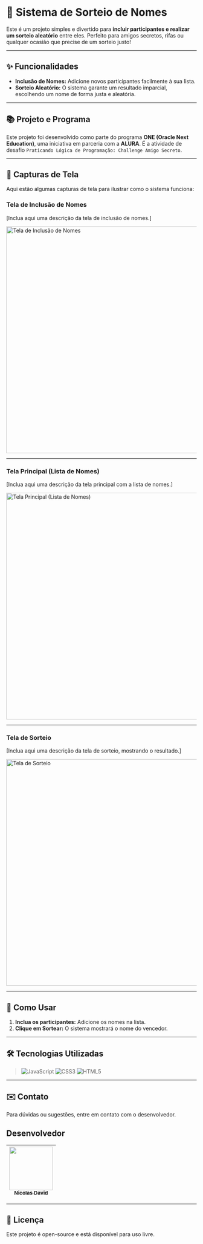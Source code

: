 # 🎉 Sistema de Sorteio de Nomes

Este é um projeto simples e divertido para **incluir participantes e realizar um sorteio aleatório** entre eles. Perfeito para amigos secretos, rifas ou qualquer ocasião que precise de um sorteio justo!

---

## ✨ Funcionalidades

-   **Inclusão de Nomes:** Adicione novos participantes facilmente à sua lista.
-   **Sorteio Aleatório:** O sistema garante um resultado imparcial, escolhendo um nome de forma justa e aleatória.

---

## 📚 Projeto e Programa

Este projeto foi desenvolvido como parte do programa **ONE (Oracle Next Education)**, uma iniciativa em parceria com a **ALURA**. É a atividade de desafio `Praticando Lógica de Programação: Challenge Amigo Secreto`.

---

## 📸 Capturas de Tela

Aqui estão algumas capturas de tela para ilustrar como o sistema funciona:

### Tela de Inclusão de Nomes

[Inclua aqui uma descrição da tela de inclusão de nomes.]

<img src="screenshots/tela_inclusao.png" alt="Tela de Inclusão de Nomes" width="600">

---

### Tela Principal (Lista de Nomes)

[Inclua aqui uma descrição da tela principal com a lista de nomes.]

<img src="screenshots/tela_principal.png" alt="Tela Principal (Lista de Nomes)" width="600">

---

### Tela de Sorteio

[Inclua aqui uma descrição da tela de sorteio, mostrando o resultado.]

<img src="screenshots/tela_sorteio.png" alt="Tela de Sorteio" width="600">

---

## 🚀 Como Usar

1.  **Inclua os participantes:** Adicione os nomes na lista.
2.  **Clique em Sortear:** O sistema mostrará o nome do vencedor.

---

## 🛠️ Tecnologias Utilizadas

>![JavaScript](https://img.shields.io/badge/JavaScript-F7DF1E?style=for-the-badge&logo=javascript&logoColor=black)
>![CSS3](https://img.shields.io/badge/CSS3-1572B6?style=for-the-badge&logo=css3&logoColor=white)
>![HTML5](https://img.shields.io/badge/HTML5-E34F26?style=for-the-badge&logo=html5&logoColor=white)

---

## ✉️ Contato

Para dúvidas ou sugestões, entre em contato com o desenvolvedor.

## Desenvolvedor
| [<img loading="lazy" src="https://github.com/user-attachments/assets/67049ae6-daaf-4374-955c-c96e04310e6e?v=4" width=115><br><sub>Nicolas David</sub>](https://github.com/nicolasdavid-datascience) |
| :---: |

---

## 📜 Licença

Este projeto é open-source e está disponível para uso livre.
